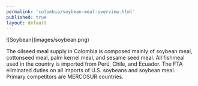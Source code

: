 ```yaml
--- 
permalink: 'colombia/soybean-meal-overview.html' 
published: true 
layout: default
---
```

<div id="soybean-meal-overview">
![Soybean](images/soybean.png)

The oilseed meal supply in Colombia is composed mainly of soybean meal, cottonseed meal, palm kernel meal, and sesame seed meal. All fishmeal used in the country is imported from Perú, Chile, and Ecuador. The FTA eliminated duties on all imports of U.S. soybeans and soybean meal. Primary competitors are MERCOSUR countries.
</div>
